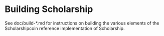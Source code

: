 Building Scholarship
================

See doc/build-*.md for instructions on building the various
elements of the Scholarshipcoin reference implementation of Scholarship.
